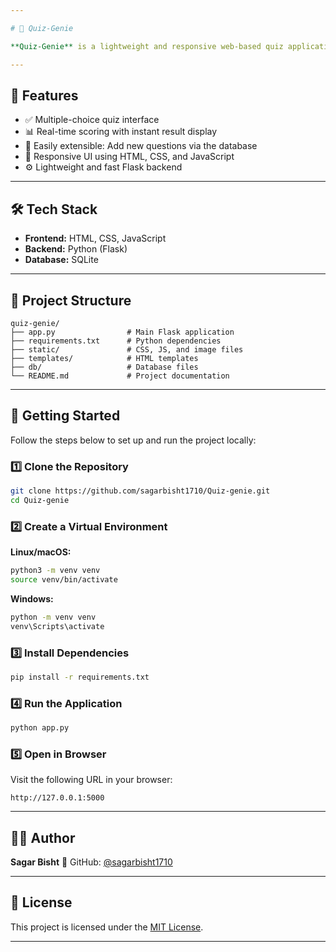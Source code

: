 ```yaml
---

# 🧠 Quiz-Genie

**Quiz-Genie** is a lightweight and responsive web-based quiz application built using **Flask**. It allows users to take multiple-choice quizzes, receive instant feedback, and track their scores in real time. This project is ideal for beginners exploring full-stack development using Python and Flask.

---
```


## 🚀 Features

* ✅ Multiple-choice quiz interface
* 📊 Real-time scoring with instant result display
* 🧩 Easily extensible: Add new questions via the database
* 📱 Responsive UI using HTML, CSS, and JavaScript
* ⚙️ Lightweight and fast Flask backend

---

## 🛠️ Tech Stack

* **Frontend:** HTML, CSS, JavaScript
* **Backend:** Python (Flask)
* **Database:** SQLite

---

## 📁 Project Structure

```
quiz-genie/
├── app.py                # Main Flask application
├── requirements.txt      # Python dependencies
├── static/               # CSS, JS, and image files
├── templates/            # HTML templates
├── db/                   # Database files
└── README.md             # Project documentation
```

---

## 🧪 Getting Started

Follow the steps below to set up and run the project locally:

### 1️⃣ Clone the Repository

```bash
git clone https://github.com/sagarbisht1710/Quiz-genie.git
cd Quiz-genie
```

### 2️⃣ Create a Virtual Environment

**Linux/macOS:**

```bash
python3 -m venv venv
source venv/bin/activate
```

**Windows:**

```cmd
python -m venv venv
venv\Scripts\activate
```

### 3️⃣ Install Dependencies

```bash
pip install -r requirements.txt
```

### 4️⃣ Run the Application

```bash
python app.py
```

### 5️⃣ Open in Browser

Visit the following URL in your browser:

```
http://127.0.0.1:5000
```

---

## 🧑‍💻 Author

**Sagar Bisht**
🔗 GitHub: [@sagarbisht1710](https://github.com/sagarbisht1710)

---

## 📝 License

This project is licensed under the [MIT License](LICENSE).

---


